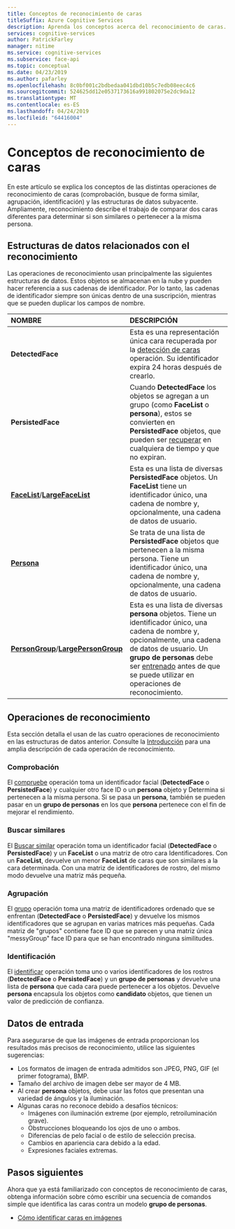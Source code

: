 ```yaml
---
title: Conceptos de reconocimiento de caras
titleSuffix: Azure Cognitive Services
description: Aprenda los conceptos acerca del reconocimiento de caras.
services: cognitive-services
author: PatrickFarley
manager: nitime
ms.service: cognitive-services
ms.subservice: face-api
ms.topic: conceptual
ms.date: 04/23/2019
ms.author: pafarley
ms.openlocfilehash: 8c0bf001c2bdbedaa041dbd10b5c7edb08eec4c6
ms.sourcegitcommit: 524625dd12e0537173616a991802075e2dc9da12
ms.translationtype: MT
ms.contentlocale: es-ES
ms.lasthandoff: 04/24/2019
ms.locfileid: "64416004"
---
```

# <a name="face-recognition-concepts"></a>Conceptos de reconocimiento de caras

En este artículo se explica los conceptos de las distintas operaciones de reconocimiento de caras (comprobación, busque de forma similar, agrupación, identificación) y las estructuras de datos subyacente. Ampliamente, reconocimiento describe el trabajo de comparar dos caras diferentes para determinar si son similares o pertenecer a la misma persona.

## <a name="recognition-related-data-structures"></a>Estructuras de datos relacionados con el reconocimiento

Las operaciones de reconocimiento usan principalmente las siguientes estructuras de datos. Estos objetos se almacenan en la nube y pueden hacer referencia a sus cadenas de identificador. Por lo tanto, las cadenas de identificador siempre son únicas dentro de una suscripción, mientras que se pueden duplicar los campos de nombre.

|NOMBRE|DESCRIPCIÓN|
|:--|:--|
|**DetectedFace**| Esta es una representación única cara recuperada por la [detección de caras](../Face-API-How-to-Topics/HowtoDetectFacesinImage.md) operación. Su identificador expira 24 horas después de crearlo.|
|**PersistedFace**| Cuando **DetectedFace** los objetos se agregan a un grupo (como **FaceList** o **persona**), estos se convierten en **PersistedFace** objetos, que pueden ser [recuperar](https://westus.dev.cognitive.microsoft.com/docs/services/563879b61984550e40cbbe8d/operations/563879b61984550f3039524c) en cualquiera de tiempo y que no expiran.|
|**[FaceList](https://westus.dev.cognitive.microsoft.com/docs/services/563879b61984550e40cbbe8d/operations/563879b61984550f3039524b)**/**[LargeFaceList](https://westus.dev.cognitive.microsoft.com/docs/services/563879b61984550e40cbbe8d/operations/5a157b68d2de3616c086f2cc)**| Esta es una lista de diversas **PersistedFace** objetos. Un **FaceList** tiene un identificador único, una cadena de nombre y, opcionalmente, una cadena de datos de usuario.|
|**[Persona](https://westus.dev.cognitive.microsoft.com/docs/services/563879b61984550e40cbbe8d/operations/563879b61984550f3039523c)**| Se trata de una lista de **PersistedFace** objetos que pertenecen a la misma persona. Tiene un identificador único, una cadena de nombre y, opcionalmente, una cadena de datos de usuario.|
|**[PersonGroup](https://westus.dev.cognitive.microsoft.com/docs/services/563879b61984550e40cbbe8d/operations/563879b61984550f30395244)**/**[LargePersonGroup](https://westus.dev.cognitive.microsoft.com/docs/services/563879b61984550e40cbbe8d/operations/599acdee6ac60f11b48b5a9d)**| Esta es una lista de diversas **persona** objetos. Tiene un identificador único, una cadena de nombre y, opcionalmente, una cadena de datos de usuario. Un **grupo de personas** debe ser [entrenado](https://westus.dev.cognitive.microsoft.com/docs/services/563879b61984550e40cbbe8d/operations/563879b61984550f30395249) antes de que se puede utilizar en operaciones de reconocimiento.|

## <a name="recognition-operations"></a>Operaciones de reconocimiento

Esta sección detalla el usan de las cuatro operaciones de reconocimiento en las estructuras de datos anterior. Consulte la [Introducción](../Overview.md) para una amplia descripción de cada operación de reconocimiento.

### <a name="verification"></a>Comprobación

El [compruebe](https://westus.dev.cognitive.microsoft.com/docs/services/563879b61984550e40cbbe8d/operations/563879b61984550f3039523a) operación toma un identificador facial (**DetectedFace** o **PersistedFace**) y cualquier otro face ID o un **persona** objeto y Determina si pertenecen a la misma persona. Si se pasa un **persona**, también se pueden pasar en un **grupo de personas** en los que **persona** pertenece con el fin de mejorar el rendimiento.

### <a name="find-similar"></a>Buscar similares

El [Buscar similar](https://westus.dev.cognitive.microsoft.com/docs/services/563879b61984550e40cbbe8d/operations/563879b61984550f30395237) operación toma un identificador facial (**DetectedFace** o **PersistedFace**) y un **FaceList** o una matriz de otro cara Identificadores. Con un **FaceList**, devuelve un menor **FaceList** de caras que son similares a la cara determinada. Con una matriz de identificadores de rostro, del mismo modo devuelve una matriz más pequeña.

### <a name="grouping"></a>Agrupación

El [grupo](https://westus.dev.cognitive.microsoft.com/docs/services/563879b61984550e40cbbe8d/operations/563879b61984550f30395238) operación toma una matriz de identificadores ordenado que se enfrentan (**DetectedFace** o **PersistedFace**) y devuelve los mismos identificadores que se agrupan en varias matrices más pequeñas. Cada matriz de "grupos" contiene face ID que se parecen y una matriz única "messyGroup" face ID para que se han encontrado ninguna similitudes.

### <a name="identification"></a>Identificación

El [identificar](https://westus.dev.cognitive.microsoft.com/docs/services/563879b61984550e40cbbe8d/operations/563879b61984550f30395239) operación toma uno o varios identificadores de los rostros (**DetectedFace** o **PersistedFace**) y un **grupo de personas** y devuelve una lista de **persona** que cada cara puede pertenecer a los objetos. Devuelve **persona** encapsula los objetos como **candidato** objetos, que tienen un valor de predicción de confianza.

## <a name="input-data"></a>Datos de entrada

Para asegurarse de que las imágenes de entrada proporcionan los resultados más precisos de reconocimiento, utilice las siguientes sugerencias:

* Los formatos de imagen de entrada admitidos son JPEG, PNG, GIF (el primer fotograma), BMP.
* Tamaño del archivo de imagen debe ser mayor de 4 MB.
* Al crear **persona** objetos, debe usar las fotos que presentan una variedad de ángulos y la iluminación.
* Algunas caras no reconoce debido a desafíos técnicos:
  * Imágenes con iluminación extreme (por ejemplo, retroiluminación grave).
  * Obstrucciones bloqueando los ojos de uno o ambos.
  * Diferencias de pelo facial o de estilo de selección precisa.
  * Cambios en apariencia cara debido a la edad.
  * Expresiones faciales extremas.

## <a name="next-steps"></a>Pasos siguientes

Ahora que ya está familiarizado con conceptos de reconocimiento de caras, obtenga información sobre cómo escribir una secuencia de comandos simple que identifica las caras contra un modelo **grupo de personas**.

* [Cómo identificar caras en imágenes](../Face-API-How-to-Topics/HowtoIdentifyFacesinImage.md)